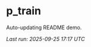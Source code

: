 # p_train

Auto-updating README demo.

<!--START_SECTION:status-->
_Last run: 2025-09-25 17:17 UTC_
<!--END_SECTION:status-->





























































































































































































































































































































































































































































































































































































































































































































































































































































